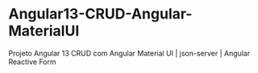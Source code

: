 # Angular13-CRUD-Angular-MaterialUI
Projeto Angular 13 CRUD com Angular Material UI | json-server | Angular Reactive Form
